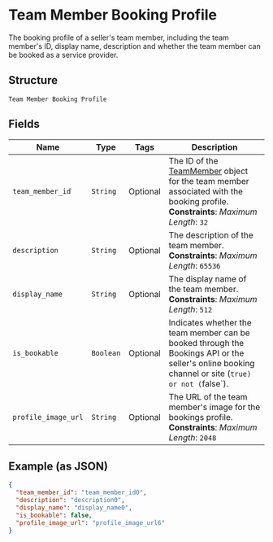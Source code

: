 
# Team Member Booking Profile

The booking profile of a seller's team member, including the team member's ID, display name, description and whether the team member can be booked as a service provider.

## Structure

`Team Member Booking Profile`

## Fields

| Name | Type | Tags | Description |
|  --- | --- | --- | --- |
| `team_member_id` | `String` | Optional | The ID of the [TeamMember](../../doc/models/team-member.md) object for the team member associated with the booking profile.<br>**Constraints**: *Maximum Length*: `32` |
| `description` | `String` | Optional | The description of the team member.<br>**Constraints**: *Maximum Length*: `65536` |
| `display_name` | `String` | Optional | The display name of the team member.<br>**Constraints**: *Maximum Length*: `512` |
| `is_bookable` | `Boolean` | Optional | Indicates whether the team member can be booked through the Bookings API or the seller's online booking channel or site (`true) or not (`false`). |
| `profile_image_url` | `String` | Optional | The URL of the team member's image for the bookings profile.<br>**Constraints**: *Maximum Length*: `2048` |

## Example (as JSON)

```json
{
  "team_member_id": "team_member_id0",
  "description": "description0",
  "display_name": "display_name0",
  "is_bookable": false,
  "profile_image_url": "profile_image_url6"
}
```

